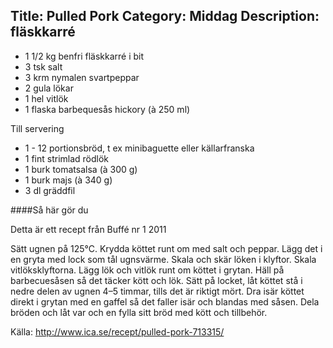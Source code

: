 Title: Pulled Pork
Category: Middag
Description: fläskkarré
---

* 1 1/2 kg benfri fläskkarré i bit
* 3 tsk salt
* 3 krm nymalen svartpeppar
* 2 gula lökar
* 1 hel vitlök
* 1 flaska barbequesås hickory (à 250 ml)


Till servering

* 1 - 12 portionsbröd, t ex minibaguette eller källarfranska
* 1 fint strimlad rödlök
* 1 burk tomatsalsa (à 300 g)
* 1 burk majs (à 340 g)
* 3 dl gräddfil

####Så här gör du

Detta är ett recept från Buffé nr 1 2011

Sätt ugnen på 125°C.
Krydda köttet runt om med salt och peppar. Lägg det i en gryta med lock som tål ugnsvärme.
Skala och skär löken i klyftor. Skala vitlöksklyftorna. Lägg lök och vitlök runt om köttet i grytan. Häll på barbecuesåsen så det täcker kött och lök. Sätt på locket, låt köttet stå i nedre delen av ugnen 4–5 timmar, tills det är riktigt mört.
Dra isär köttet direkt i grytan med en gaffel så det faller isär och blandas med såsen.
Dela bröden och låt var och en fylla sitt bröd med kött och tillbehör.

Källa: <http://www.ica.se/recept/pulled-pork-713315/>
